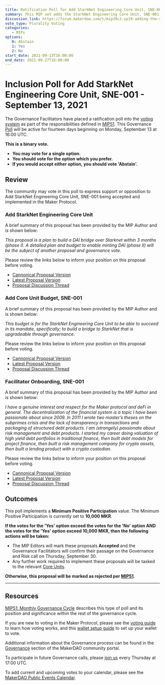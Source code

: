 ```yaml
---
title: Ratification Poll for Add StarkNet Engineering Core Unit, SNE-001 - September 13, 2021
summary: This MIP set adds the StarkNet Engineering Core Unit, SNE-001.
discussion_link: https://forum.makerdao.com/t/mip39c2-sp19-adding-the-starknet-engineering-core-unit-sne-001/9745
vote_type: Plurality Voting
categories:
   - MIPs
options:
   0: Abstain
   1: Yes
   2: No
start_date: 2021-09-13T16:00:00
end_date: 2021-09-27T16:00:00
---
```

# Inclusion Poll for Add StarkNet Engineering Core Unit, SNE-001 - September 13, 2021

The Governance Facilitators have placed a ratification poll into the [voting system](https://vote.makerdao.com/polling) as part of the responsibilities defined in [MIP51](https://mips.makerdao.com/mips/details/MIP51). This Governance [Poll](https://community-development.makerdao.com/en/learn/governance/on-chain-gov) will be active for fourteen days beginning on Monday, September 13 at 16:00 UTC.

**This is a binary vote.** 
- **You may vote for a single option.** 
- **You should vote for the option which you prefer.**
- **If you would accept either option, you should vote 'Abstain'.**

## Review

The community may vote in this poll to express support or opposition to Add StarkNet Engineering Core Unit, SNE-001 being accepted and implemented in the Maker Protocol.

### Add StarkNet Engineering Core Unit

A brief summary of this proposal has been provided by the MIP Author and is shown below:

*This proposal is a plan to build a DAI bridge over Starknet within 3 months (phase I). A detailed plan and budget to enable minting DAI (phase II) will be the subject of another proposal and governance vote.*

Please review the links below to inform your position on this proposal before voting.
* [Cannonical Proposal Version](https://github.com/makerdao/mips/blob/597512747641658bc38c72bc17d1c84e43153c2b/MIP39/MIP39c2-Subproposals/MIP39c2-SP19.md)
* [Latest Proposal Version](https://mips.makerdao.com/mips/details/MIP39c2SP19)
* [Proposal Discussion Thread](https://forum.makerdao.com/t/mip39c2-sp19-adding-the-starknet-engineering-core-unit-sne-001/9745)

### Add Core Unit Budget, SNE-001

A brief summary of this proposal has been provided by the MIP Author and is shown below:

*This budget is for the StarkNet Engineering Core Unit to be able to succeed in its mandate, specifically; to build a bridge to StarkNet that is upgradeable through governance.*

Please review the links below to inform your position on this proposal before voting.
* [Cannonical Proposal Version](https://github.com/makerdao/mips/blob/597512747641658bc38c72bc17d1c84e43153c2b/MIP40/MIP40c3-Subproposals/MIP40c3-SP28.md)
* [Latest Proposal Version](https://mips.makerdao.com/mips/details/MIP40c3SP28)
* [Proposal Discussion Thread](https://forum.makerdao.com/t/mip40c3-sp28-modify-core-unit-budget-starknet-engineering-sne-001/9791)

### Facilitator Onboarding, SNE-001

A brief summary of this proposal has been provided by the MIP Author and is shown below:

*I have a genuine interest and respect for the Maker protocol and deFi in general. The decentralization of the financial system is a topic I have been passionate about since 2009. In 2011 I wrote two master’s theses on the subprimes crisis and the lack of transparency in transactions and packaging of structured debt products. I am (strangely) passionate about risk management and debt products. I started my career doing valuation of high yield debt portfolios in traditional finance, then built debt models for project finance, then built a risk management company for crypto assets, then built a lending product with a crypto custodian.*

Please review the links below to inform your position on this proposal before voting.
* [Cannonical Proposal Version](https://github.com/makerdao/mips/blob/597512747641658bc38c72bc17d1c84e43153c2b/MIP41/MIP41c4-Subproposals/MIP41c4-SP20.md)
* [Latest Proposal Version](https://mips.makerdao.com/mips/details/MIP41c4SP20)
* [Proposal Discussion Thread](https://forum.makerdao.com/t/mip41c4-sp20-facilitator-onboarding-for-starknet-engineering-core-unit-sne-001/9782)

## Outcomes

This poll implements a **Minimum Positive Participation** value. The Minimum Positive Participation is currently set to **10,000 MKR**.

**If the votes for the 'Yes' option exceed the votes for the 'No' option AND the votes for the 'Yes' option exceed 10,000 MKR, then the following actions will be taken:**
* The MIP Editors will mark these proposals **Accepted** and the Governance Facilitators will confirm their passage on the Governance and Risk call on Thursday, September 30. 
* Any further work required to implement these proposals will be tasked to the relevant [Core Units](https://mips.makerdao.com/mips/details/MIP38#mip38c2-core-unit-state).

**Otherwise, this proposal will be marked as rejected per [MIP51](https://mips.makerdao.com/mips/details/MIP51#mip51c2-ratification-poll).**

---

## Resources

[MIP51: Monthly Governance Cycle](https://mips.makerdao.com/mips/details/MIP51) describes this type of poll and its position and significance within the rest of the governance cycle.

If you are new to voting in the Maker Protocol, please see the [voting guide](https://community-development.makerdao.com/en/learn/governance/how-voting-works/) to learn how voting works, and this [wallet setup guide](https://community-development.makerdao.com/en/learn/governance/voting-setup/) to set up your wallet to vote.

Additional information about the Governance process can be found in the [Governance](https://community-development.makerdao.com/en/learn/governance) section of the MakerDAO community portal.

To participate in future Governance calls, please [join us](https://github.com/makerdao/community/tree/master/governance/governance-and-risk-meetings) every Thursday at 17:00 UTC.

To add current and upcoming votes to your calendar, please see the [MakerDAO Public Events Calendar](https://calendar.google.com/calendar/embed?src=makerdao.com_3efhm2ghipksegl009ktniomdk%40group.calendar.google.com&ctz=UTC&mode=week&showCalendars=0&showPrint=0).
